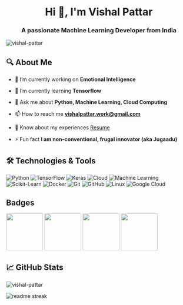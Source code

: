 <h1 align='center'>Hi 👋, I'm Vishal Pattar</h1>
<h3 align='center'>A passionate Machine Learning Developer from India</h3>

![vishal-pattar](https://komarev.com/ghpvc/?username=VishalPattar03&label=Profile%20views&color=0e75b6&style=flat)

## 🔍 About Me
- 🔭 I’m currently working on **Emotional Intelligence**

- 🌱 I’m currently learning **Tensorflow**

- 💬 Ask me about **Python, Machine Learning, Cloud Computing**

- 📫 How to reach me **vishalpattar.work@gmail.com**

- 📄 Know about my experiences [Resume](https://drive.google.com/file/d/1rP9AfHdy6jw-4aTWJ95iIk505z7Un4Li/view)

- ⚡ Fun fact **I am non-conventional, frugal innovator (aka Jugaadu)**

## 🛠️ Technologies & Tools

![Python](https://img.shields.io/badge/-Python-333?style=flat&logo=python)
![TensorFlow](https://img.shields.io/badge/-TensorFlow-333?style=flat&logo=tensorflow)
![Keras](https://img.shields.io/badge/-Keras-333?style=flat&logo=keras)
![Cloud](https://img.shields.io/badge/-Cloud_Computing-333?style=flat&logo=google-cloud)
![Machine Learning](https://img.shields.io/badge/-Machine_Learning-333?style=flat&logo=scikit-learn)
![Scikit-Learn](https://img.shields.io/badge/-Scikit_Learn-333?style=flat&logo=scikit-learn)
![Docker](https://img.shields.io/badge/-Docker-333?style=flat&logo=docker)
![Git](https://img.shields.io/badge/-Git-333?style=flat&logo=git)
![GitHub](https://img.shields.io/badge/-GitHub-333?style=flat&logo=github)
![Linux](https://img.shields.io/badge/-Linux-333?style=flat&logo=linux)
![Google Cloud](https://img.shields.io/badge/-Google_Cloud-333?style=flat&logo=google-cloud)

<!--
## 🌐 Connect with Me
[<img align="center" src="https://raw.githubusercontent.com/rahuldkjain/github-profile-readme-generator/master/src/images/icons/Social/linked-in-alt.svg" alt="https://www.linkedin.com/in/vishal-pattar-1403801a1/" height="30" width="40" />](https://linkedin.com/in/https://www.linkedin.com/in/vishal-pattar-1403801a1/)
[<img align="center" src="https://img.icons8.com/?size=100&id=37326&format=png&color=ff0000" alt="https://www.youtube.com/@vishalpattar03" width="40" />](https://www.youtube.com/@vishalpattar03)
-->

## Badges
<img src='https://github.com/VishalPattar03/VishalPattar03/assets/115028992/fcc93f13-39dc-4dda-9322-5e69629bc888' width='100px'>
<img src='https://github.com/VishalPattar03/VishalPattar03/assets/115028992/d4a29847-e414-41bb-ad97-2cc8bc8212cb' width='100px'>
<img src='https://github.com/VishalPattar03/VishalPattar03/assets/115028992/f33aabdf-6a29-40aa-8092-02fe87f76d4b' width='100px'>
<img src='https://github.com/VishalPattar03/VishalPattar03/assets/115028992/cac7f803-2f30-45f4-b27f-14eb634ad0e0' width='100px'>

## 📈 GitHub Stats
![vishal-pattar](https://github-readme-stats.vercel.app/api/top-langs?username=vishalpattar03&show_icons=true&locale=en&layout=compact&theme=light)
<br>
<!--![vishal-pattar](https://github-readme-stats.vercel.app/api?username=vishalpattar03&show_icons=true&locale=en&theme=light)
<br>-->
![readme streak](https://github-readme-streak-stats.herokuapp.com/?user=vishalpattar03&theme=light)
